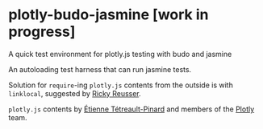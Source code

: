 # plotly-budo-jasmine [work in progress]
A quick test environment for plotly.js testing with budo and jasmine

An autoloading test harness that can run jasmine tests. 

Solution for `require`-ing `plotly.js` contents from the outside is with `linklocal`, suggested by [Ricky Reusser](http://rickyreusser.com/).

`plotly.js` contents by [Étienne Tétreault-Pinard](https://github.com/etpinard) and members of the [Plotly](https://plot.ly/) team.
